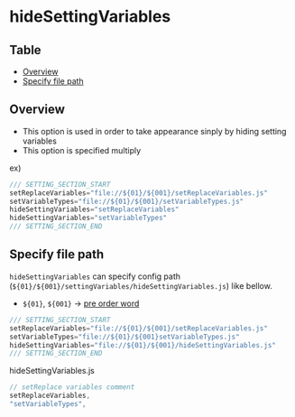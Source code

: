 
# hideSettingVariables




Table
-----------------
* [Overview](#overview)
* [Specify file path](#specify-file-path)


## Overview

- This option is used in order to take appearance sinply by hiding setting variables  
- This option is specified multiply  



ex)

```js.js
/// SETTING_SECTION_START
setReplaceVariables="file://${01}/${001}/setReplaceVariables.js"
setVariableTypes="file://${01}/${001}/setVariableTypes.js"
hideSettingVariables="setReplaceVariables"
hideSettingVariables="setVariableTypes"
/// SETTING_SECTION_END

```


## Specify file path  

`hideSettingVariables` can specify config path (`${01}/${001}/settingVariables/hideSettingVariables.js`) like bellow.   

- `${01}`, `${001}` -> [pre order word](https://github.com/puutaro/CommandClick/blob/master/md/developer/js_pre_reserved_word.md)

  
```js.js
/// SETTING_SECTION_START
setReplaceVariables="file://${01}/${001}/setReplaceVariables.js"
setVariableTypes="file://${01}/${001}setVariableTypes.js"
hideSettingVariables="file://${01}/${001}/hideSettingVariables.js"
/// SETTING_SECTION_END
```

hideSettingVariables.js

```hideSettingVariables.js
// setReplace variables comment
setReplaceVariables,
"setVariableTypes",
```
